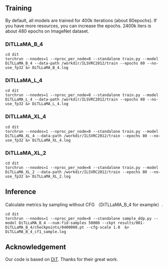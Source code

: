 ## Training 
By default, all models are trained for 400k iterations (about 80epochs). If you have more resources, you can increase the epochs. 
2400k iters is about 480 epochs on ImageNet dataset.

### DiTLLaMA_B_4
```
cd dit
torchrun --nnodes=1 --nproc_per_node=8 --standalone train.py --model DiTLLaMA_B_4 --data-path /workdir/ILSVRC2012/train --epochs 80 --no-use_fp32 &> DiTLLaMA_B_4.log
```
### DiTLLaMA_L_4
```
cd dit
torchrun --nnodes=1 --nproc_per_node=8 --standalone train.py --model DiTLLaMA_L_4 --data-path /workdir/ILSVRC2012/train --epochs 80 --no-use_fp32 &> DiTLLaMA_L_4.log
```
### DiTLLaMA_XL_4
```
cd dit
torchrun --nnodes=1 --nproc_per_node=8 --standalone train.py --model DiTLLaMA_XL_4 --data-path /workdir/ILSVRC2012/train --epochs 80 --no-use_fp32 &> DiTLLaMA_XL_4.log

```
### DiTLLaMA_XL_2
```
cd dit
torchrun --nnodes=1 --nproc_per_node=8 --standalone train.py --model DiTLLaMA_XL_2 --data-path /workdir/ILSVRC2012/train --epochs 80 --no-use_fp32 &> DiTLLaMA_XL_2.log

```


## Inference
Calculate metrics by sampling without CFG （DiTLLaMA_B_4 for example）.
```
cd dit
torchrun --nnodes=1 --nproc_per_node=8 --standalone sample_ddp.py --model DiTLLaMA_B_4 --num-fid-samples 50000 --ckpt results/001-DiTLLaMA_B_4/checkpoints/0400000.pt --cfg-scale 1.0  &> DiTLLaMA_B_4_cf1_sample.log

```


## Acknowledgement

Our code is based on [DiT](https://github.com/facebookresearch/DiT). Thanks for their great work.
